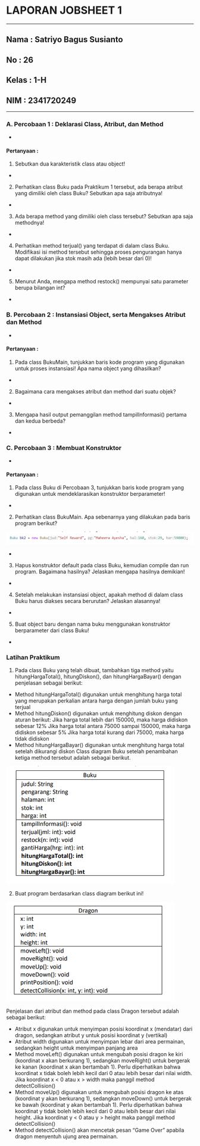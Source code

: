 # **LAPORAN JOBSHEET 1**
---
## Nama    : Satriyo Bagus Susianto
## No      : 26
## Kelas   : 1-H
## NIM     : 2341720249
---

### A. Percobaan 1 : Deklarasi Class, Atribut, dan Method
* 

#### Pertanyaan :
1. Sebutkan dua karakteristik class atau object!

* 

2. Perhatikan class Buku pada Praktikum 1 tersebut, ada berapa atribut yang dimiliki oleh class 
Buku? Sebutkan apa saja atributnya!

* 

3. Ada berapa method yang dimiliki oleh class tersebut? Sebutkan apa saja methodnya!

* 

4. Perhatikan method terjual() yang terdapat di dalam class Buku. Modifikasi isi method tersebut 
sehingga proses pengurangan hanya dapat dilakukan jika stok masih ada (lebih besar dari 0)!

* 

5. Menurut Anda, mengapa method restock() mempunyai satu parameter berupa bilangan int?

* 

### B. Percobaan 2 : Instansiasi Object, serta Mengakses Atribut dan Method
* 

#### Pertanyaan :
1. Pada class BukuMain, tunjukkan baris kode program yang digunakan untuk proses instansiasi!
Apa nama object yang dihasilkan?

* 

2. Bagaimana cara mengakses atribut dan method dari suatu objek?

* 

3. Mengapa hasil output pemanggilan method tampilInformasi() pertama dan kedua berbeda?

* 

### C. Percobaan 3 : Membuat Konstruktor
* 

#### Pertanyaan :
1. Pada class Buku di Percobaan 3, tunjukkan baris kode program yang digunakan untuk 
mendeklarasikan konstruktor berparameter!

* 

2. Perhatikan class BukuMain. Apa sebenarnya yang dilakukan pada baris program berikut?

![alt text](image.png)

* 

3. Hapus konstruktor default pada class Buku, kemudian compile dan run program. Bagaimana 
hasilnya? Jelaskan mengapa hasilnya demikian!

* 

4. Setelah melakukan instansiasi object, apakah method di dalam class Buku harus diakses 
secara berurutan? Jelaskan alasannya!

* 

5. Buat object baru dengan nama buku<NamaMahasiswa> menggunakan konstruktor 
berparameter dari class Buku!

* 

### Latihan Praktikum
1. Pada class Buku yang telah dibuat, tambahkan tiga method yaitu hitungHargaTotal(), 
hitungDiskon(), dan hitungHargaBayar() dengan penjelasan sebagai berikut:
* Method hitungHargaTotal() digunakan untuk menghitung harga total yang merupakan 
perkalian antara harga dengan jumlah buku yang terjual
* Method hitungDiskon() digunakan untuk menghitung diskon dengan aturan berikut:
 Jika harga total lebih dari 150000, maka harga didiskon sebesar 12%
 Jika harga total antara 75000 sampai 150000, maka harga didiskon sebesar 5%
 Jika harga total kurang dari 75000, maka harga tidak didiskon
* Method hitungHargaBayar() digunakan untuk menghitung harga total setelah dikurangi 
diskon
Class diagram Buku setelah penambahan ketiga method tersebut adalah sebagai berikut.

![alt text](image-1.png)

2. Buat program berdasarkan class diagram berikut ini!

![alt text](image-2.png)

Penjelasan dari atribut dan method pada class Dragon tersebut adalah sebagai berikut:
* Atribut x digunakan untuk menyimpan posisi koordinat x (mendatar) dari dragon, sedangkan 
atribut y untuk posisi koordinat y (vertikal)
* Atribut width digunakan untuk menyimpan lebar dari area permainan, sedangkan height
untuk menyimpan panjang area
* Method moveLeft() digunakan untuk mengubah posisi dragon ke kiri (koordinat x akan 
berkurang 1), sedangkan moveRight() untuk bergerak ke kanan (koordinat x akan bertambah 
1). Perlu diperhatikan bahwa koordinat x tidak boleh lebih kecil dari 0 atau lebih besar dari 
nilai width. Jika koordinat x < 0 atau x > width maka panggil method detectCollision()
* Method moveUp() digunakan untuk mengubah posisi dragon ke atas (koordinat y akan 
berkurang 1), sedangkan moveDown() untuk bergerak ke bawah (koordinat y akan bertambah 1). Perlu diperhatikan bahwa koordinat y tidak boleh lebih kecil dari 0 atau lebih besar dari 
nilai height. Jika koordinat y < 0 atau y > height maka panggil method detectCollision()
* Method detectCollision() akan mencetak pesan “Game Over” apabila dragon menyentuh 
ujung area permainan.


